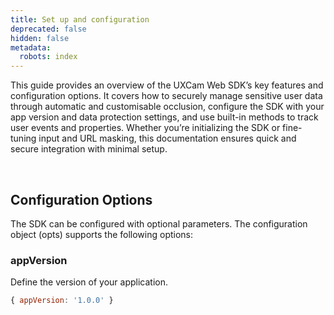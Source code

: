 ```yaml
---
title: Set up and configuration
deprecated: false
hidden: false
metadata:
  robots: index
---
```

This guide provides an overview of the UXCam Web SDK’s key features and configuration options. It covers how to securely manage sensitive user data through automatic and customisable occlusion, configure the SDK with your app version and data protection settings, and use built-in methods to track user events and properties. Whether you’re initializing the SDK or fine-tuning input and URL masking, this documentation ensures quick and secure integration with minimal setup.

<br />

## Configuration Options

The SDK can be configured with optional parameters. The configuration object (opts) supports the following options:

### appVersion

Define the version of your application.

```javascript
{ appVersion: '1.0.0' }
```